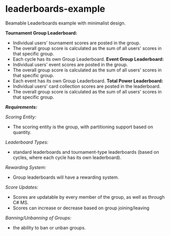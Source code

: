 # leaderboards-example
Beamable Leaderboards example with minimalist design.

**Tournament Group Leaderboard:**
  - Individual users' tournament scores are posted in the group.
  - The overall group score is calculated as the sum of all users' scores in that specific group.
  - Each cycle has its own Group Leaderboard.
**Event Group Leaderboard:**
  - Individual users' event scores are posted in the group.
  - The overall group score is calculated as the sum of all users' scores in that specific group.
  - Each event has its own Group Leaderboard.
**Total Power Leaderboard:**
  - Individual users' card collection scores are posted in the leaderboard.
  - The overall group score is calculated as the sum of all users' scores in that specific group.

***Requirements:***

*Scoring Entity:*
  - The scoring entity is the group, with partitioning support based on quantity.
    
*Leaderboard Types:*
  - standard leaderboards and tournament-type leaderboards (based on cycles, where each cycle has its own leaderboard).

*Rewarding System:*
   - Group leaderboards will have a rewarding system.

*Score Updates:*
  - Scores are updatable by every member of the group, as well as through C# MS.
  - Scores can increase or decrease based on group joining/leaving

*Banning/Unbanning of Groups:*
  - the ability to ban or unban groups.
